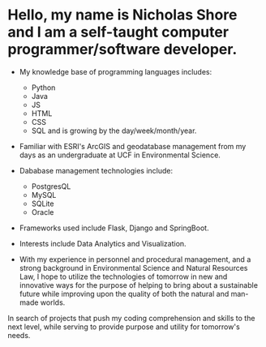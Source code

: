 # Hello, my name is Nicholas Shore and I am a self-taught computer programmer/software developer.
- My knowledge base of programming languages includes:
  - Python
  - Java
  - JS
  - HTML
  - CSS
  - SQL
 and is growing by the day/week/month/year.
 
- Familiar with ESRI's ArcGIS and geodatabase management from my days as an undergraduate at UCF in Environmental Science.
- Dababase management technologies include:
  - PostgresQL
  - MySQL
  - SQLite
  - Oracle
 
- Frameworks used include Flask, Django and SpringBoot.
- Interests include Data Analytics and Visualization.

- With my experience in personnel and procedural management, and a strong background in Environmental Science and Natural Resources Law, I hope to utilize the technologies of tomorrow in new and innovative ways for the purpose of helping to bring about a sustainable future while improving upon the quality of both the natural and man-made worlds.

In search of projects that push my coding comprehension and skills to the next level, while serving to provide purpose and utility for tomorrow's needs. 
